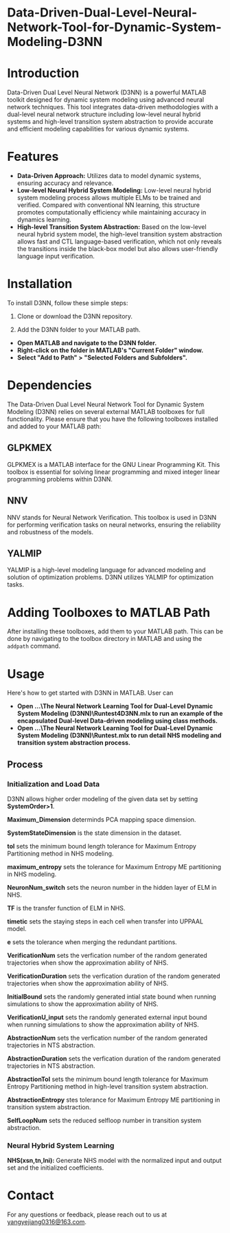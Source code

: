 # Data-Driven-Dual-Level-Neural-Network-Tool-for-Dynamic-System-Modeling-D3NN

# Introduction

Data-Driven Dual Level Neural Network (D3NN) is a powerful MATLAB toolkit designed for dynamic system modeling using advanced neural network techniques. This tool integrates data-driven methodologies with a dual-level neural network structure including low-level neural hybrid systems and high-level transition system abstraction to provide accurate and efficient modeling capabilities for various dynamic systems. 

# Features

- **Data-Driven Approach:** Utilizes data to model dynamic systems, ensuring accuracy and relevance.
- **Low-level Neural Hybrid System Modeling:** Low-level neural hybrid system modeling process allows multiple ELMs to be trained and verified. Compared with conventional NN learning, this structure promotes computationally efficiency while maintaining accuracy in dynamics learning.  
- **High-level Transition System Abstraction:**  Based on the low-level neural hybrid system model, the high-level transition system abstraction allows fast and CTL language-based verification, which not only reveals the transitions inside the black-box model but also allows user-friendly language input verification. 


# Installation

To install D3NN, follow these simple steps:

1. Clone or download the D3NN repository.

2. Add the D3NN folder to your MATLAB path.
- **Open MATLAB and navigate to the D3NN folder.**
- **Right-click on the folder in MATLAB's "Current Folder" window.**
- **Select "Add to Path" > "Selected Folders and Subfolders".**

# Dependencies

The Data-Driven Dual Level Neural Network Tool for Dynamic System Modeling (D3NN) relies on several external MATLAB toolboxes for full functionality. Please ensure that you have the following toolboxes installed and added to your MATLAB path:

## GLPKMEX

GLPKMEX is a MATLAB interface for the GNU Linear Programming Kit. This toolbox is essential for solving linear programming and mixed integer linear programming problems within D3NN.

## NNV

NNV stands for Neural Network Verification. This toolbox is used in D3NN for performing verification tasks on neural networks, ensuring the reliability and robustness of the models.

## YALMIP

YALMIP is a high-level modeling language for advanced modeling and solution of optimization problems. D3NN utilizes YALMIP for optimization tasks.

# Adding Toolboxes to MATLAB Path

After installing these toolboxes, add them to your MATLAB path. This can be done by navigating to the toolbox directory in MATLAB and using the `addpath` command.

# Usage
Here's how to get started with D3NN in MATLAB. User can

- **Open ...\The Neural Network Learning Tool for Dual-Level Dynamic System Modeling (D3NN)\Runtest4D3NN.mlx to run an example of the encapsulated Dual-level Data-driven modeling using class methods.**
- **Open ...\The Neural Network Learning Tool for Dual-Level Dynamic System Modeling (D3NN)\Runtest.mlx to run detail NHS modeling and transition system abstraction process.**

## Process

### Initialization and Load Data

D3NN allows higher order modeling of the given data set by setting **SystemOrder>1**.

**Maximum_Dimension** determinds PCA mapping space dimension.

**SystemStateDimension** is the state dimension in the dataset.

**tol** sets the minimum bound length tolerance for Maximum Entropy Partitioning method in NHS modeling.

**maximum_entropy** sets the tolerance for Maximum Entropy ME partitioning in NHS modeling.

**NeuronNum_switch** sets the neuron number in the hidden layer of ELM in NHS.

**TF** is the transfer function of ELM in NHS.

**timetic** sets the staying steps in each cell when transfer into UPPAAL model.

**e** sets the tolerance when merging the redundant partitions.

**VerificationNum** sets the verfication number of the random generated trajectories when show the approximation ability of NHS.

**VerificationDuration** sets the verfication duration of the random generated trajectories when show the approximation ability of NHS.

**InitialBound** sets the randomly generated intial state bound when running simulations to show the approximation ability of NHS.

**VerificationU_input** sets the randomly generated external input bound when running simulations to show the approximation ability of NHS.

**AbstractionNum** sets the verfication number of the random generated trajectories in NTS abstraction.

**AbstractionDuration** sets the verfication duration of the random generated trajectories in NTS abstraction.

**AbstractionTol** sets the minimum bound length tolerance for Maximum Entropy Partitioning method in high-level transition system abstraction.  

**AbstractionEntropy** stes tolerance for Maximum Entropy ME partitioning in transition system abstraction.

**SelfLoopNum** sets the reduced selfloop number in transition system abstraction.

### Neural Hybrid System Learning

**NHS(xsn,tn,Ini):** Generate NHS model with the normalized input and output set and the initialized coefficients.



# Contact
For any questions or feedback, please reach out to us at yangyejiang0316@163.com.
